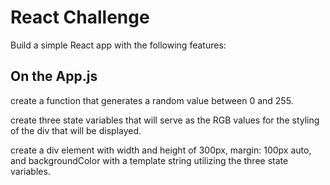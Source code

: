 # React Challenge

Build a simple React app with the following features:

## On the App.js  

create a function that generates a random value between 0 and 255.

create three state variables that will serve as the RGB values for the styling of the div that will be displayed.

create a div element with width and height of 300px, margin: 100px auto, and backgroundColor with a template string 
utilizing the three state variables.

